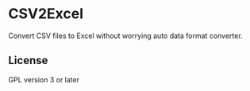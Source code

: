 # CSV2Excel

Convert CSV files to Excel without worrying auto data format converter.

## License

GPL version 3 or later
